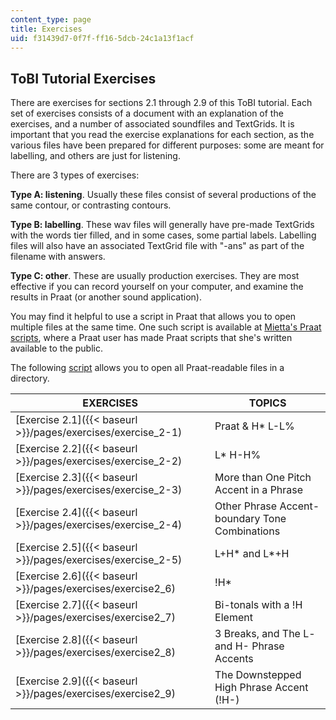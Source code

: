 ```yaml
---
content_type: page
title: Exercises
uid: f31439d7-0f7f-ff16-5dcb-24c1a13f1acf
---
```


ToBI Tutorial Exercises
-----------------------

There are exercises for sections 2.1 through 2.9 of this ToBI tutorial. Each set of exercises consists of a document with an explanation of the exercises, and a number of associated soundfiles and TextGrids. It is important that you read the exercise explanations for each section, as the various files have been prepared for different purposes: some are meant for labelling, and others are just for listening.

There are 3 types of exercises:

**Type A: listening**. Usually these files consist of several productions of the same contour, or contrasting contours.

**Type B: labelling**. These wav files will generally have pre-made TextGrids with the words tier filled, and in some cases, some partial labels. Labelling files will also have an associated TextGrid file with "-ans" as part of the filename with answers.

**Type C: other**. These are usually production exercises. They are most effective if you can record yourself on your computer, and examine the results in Praat (or another sound application).

You may find it helpful to use a script in Praat that allows you to open multiple files at the same time. One such script is available at [Mietta's Praat scripts](https://lennes.github.io/spect/), where a Praat user has made Praat scripts that she's written available to the public.

The following [script](https://lennes.github.io/spect/scripts/open_all_files_in_folder.praat) allows you to open all Praat-readable files in a directory.

| EXERCISES | TOPICS |
| --- | --- |
| [Exercise 2.1]({{< baseurl >}}/pages/exercises/exercise_2-1) | Praat & H\* L-L% |
| [Exercise 2.2]({{< baseurl >}}/pages/exercises/exercise_2-2) | L\* H-H% |
| [Exercise 2.3]({{< baseurl >}}/pages/exercises/exercise_2-3) | More than One Pitch Accent in a Phrase |
| [Exercise 2.4]({{< baseurl >}}/pages/exercises/exercise_2-4) | Other Phrase Accent-boundary Tone Combinations |
| [Exercise 2.5]({{< baseurl >}}/pages/exercises/exercise_2-5) | L+H\* and L\*+H |
| [Exercise 2.6]({{< baseurl >}}/pages/exercises/exercise2_6) | !H\* |
| [Exercise 2.7]({{< baseurl >}}/pages/exercises/exercise2_7) | Bi-tonals with a !H Element |
| [Exercise 2.8]({{< baseurl >}}/pages/exercises/exercise2_8) | 3 Breaks, and The L- and H- Phrase Accents |
| [Exercise 2.9]({{< baseurl >}}/pages/exercises/exercise2_9) | The Downstepped High Phrase Accent (!H-)